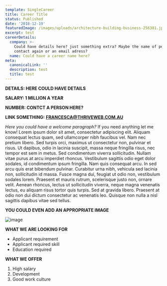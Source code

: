 ```yaml
---
template: SingleCareer
title: Career Title
status: Published
date: '2018-12-19'
featuredImage: /images/uploads/architecture-building-business-256381.jpg
excerpt: test
careerDetails:
  company: >-
    Could have details here? just something extra? Maybe the name of person to
    contact again or an email adress?
  name: Could have a career name here?
meta:
  canonicalLink: ''
  description: test
  title: test
---
```


**DETAILS: HERE COULD HAVE DETAILS**

**SALARY: 1 MILLION A YEAR**

**NUMBER: CONTCT A PERSON HERE?**

**LINK SOMETHING:** [**FRANCESCA@THRIVEWEB.COM.AU**](mailto:francesca@thriveweb.com.au)

_Here you could have a welcome paragraph?_ If you need anything let me know! Lorem ipsum dolor sit amet, consectetur adipiscing elit. Aliquam consequat lectus quam, sed ullamcorper nibh faucibus vel. Nam nec pretium libero. Sed turpis orci, maximus ut consectetur non, pulvinar et risus. Ut dapibus, odio in lacinia suscipit, massa neque fringilla risus, nec tempor est sem in metus. Sed condimentum viverra sollicitudin. Nullam vitae purus at arcu imperdiet rhoncus. Vestibulum sagittis odio eget dolor sodales, id condimentum ipsum fringilla. Nam quis consequat arcu. In sed arcu quis erat bibendum pulvinar. Curabitur urna nibh, vehicula sed lacinia non, sollicitudin id massa. Fusce magna dui, feugiat ut odio non, vestibulum sodales lorem. Praesent et mauris rutrum, scelerisque justo non, ornare velit. Aenean rhoncus, lectus ut sollicitudin viverra, neque magna venenatis lectus, eu aliquam risus tortor quis turpis. Sed at gravida libero. Praesent at odio non dui dictum consectetur ac venenatis leo. Quisque non nulla a nisl sagittis dapibus vitae sed tellus.

**YOU COULD EVEN ADD AN APPROPRIATE IMAGE**

![image](/images/uploads/16-may.jpg)

**WHAT WE ARE LOOKING FOR**

- Applicant requirement
- Applicant required skill
- Education required

**WHAT WE OFFER**

1. High salary
2. Development
3. Good work culture
